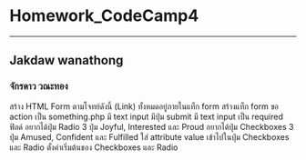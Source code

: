 # Homework_CodeCamp4 
--- 
## Jakdaw wanathong  
### จักรดาว วณะทอง  

สร้าง HTML Form ตามโจทย์ดังนี้ (Link)
ทั้งหมดอยู่ภายในแท็ก form
สร้างแท็ก form ขอ action เป็น something.php 
มี text input
มีปุ่ม submit
มี text input เป็น required ฟิลด์
อยากได้ปุ่ม Radio 3 ปุ่ม Joyful, Interested และ Proud
อยากได้ปุ่ม Checkboxes 3 ปุ่ม Amused, Confident และ Fulfilled
ใส่ attribute value เข้าไปในปุ่ม Checkboxes และ Radio
ตั้งค่าเริ่มต้นของ Checkboxes และ Radio
